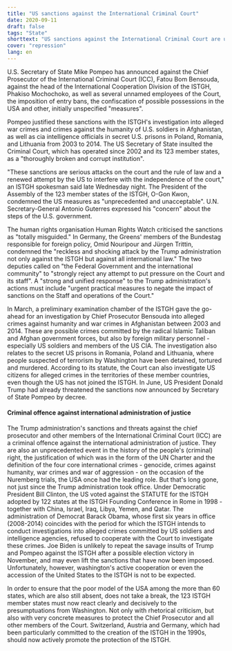 ```yaml
---
title: "US sanctions against the International Criminal Court"
date: 2020-09-11
draft: false
tags: "State"
shorttext: "US sanctions against the International Criminal Court are unprecedented in the history of international law."
cover: "repression"
lang: en
---
```


U.S. Secretary of State Mike Pompeo has announced against the Chief Prosecutor of the International Criminal Court (ICC), Fatou Bom Bensouda, against the head of the International Cooperation Division of the ISTGH, Phakiso Mochochoko, as well as several unnamed employees of the Court, the imposition of entry bans, the confiscation of possible possessions in the USA and other, initially unspecified "measures".

Pompeo justified these sanctions with the ISTGH's investigation into alleged war crimes and crimes against the humanity of U.S. soldiers in Afghanistan, as well as cia intelligence officials in secret U.S. prisons in Poland, Romania, and Lithuania from 2003 to 2014. The US Secretary of State insulted the Criminal Court, which has operated since 2002 and its 123 member states, as a "thoroughly broken and corrupt institution".

"These sanctions are serious attacks on the court and the rule of law and a renewed attempt by the US to interfere with the independence of the court," an ISTGH spokesman said late Wednesday night. The President of the Assembly of the 123 member states of the ISTGH, O-Gon Kwon, condemned the US measures as "unprecedented and unacceptable". U.N. Secretary-General Antonio Guterres expressed his "concern" about the steps of the U.S. government.

The human rights organisation Human Rights Watch criticised the sanctions as "totally misguided." In Germany, the Greens' members of the Bundestag responsible for foreign policy, Omid Nouripour and Jürgen Trittin, condemned the "reckless and shocking attack by the Trump administration not only against the ISTGH but against all international law." The two deputies called on "the Federal Government and the international community" to "strongly reject any attempt to put pressure on the Court and its staff". A "strong and unified response" to the Trump administration's actions must include "urgent practical measures to negate the impact of sanctions on the Staff and operations of the Court."

In March, a preliminary examination chamber of the ISTGH gave the go-ahead for an investigation by Chief Prosecutor Bensouda into alleged crimes against humanity and war crimes in Afghanistan between 2003 and 2014. These are possible crimes committed by the radical Islamic Taliban and Afghan government forces, but also by foreign military personnel - especially US soldiers and members of the US CIA. The investigation also relates to the secret US prisons in Romania, Poland and Lithuania, where people suspected of terrorism by Washington have been detained, tortured and murdered. According to its statute, the Court can also investigate US citizens for alleged crimes in the territories of these member countries, even though the US has not joined the ISTGH. In June, US President Donald Trump had already threatened the sanctions now announced by Secretary of State Pompeo by decree.

#### Criminal offence against international administration of justice

The Trump administration's sanctions and threats against the chief prosecutor and other members of the International Criminal Court (ICC) are a criminal offence against the international administration of justice. They are also an unprecedented event in the history of the people's (criminal) right, the justification of which was in the form of the UN Charter and the definition of the four core international crimes - genocide, crimes against humanity, war crimes and war of aggression - on the occasion of the Nuremberg trials, the USA once had the leading role. But that's long gone, not just since the Trump administration took office. Under Democratic President Bill Clinton, the US voted against the STATUTE for the ISTGH adopted by 122 states at the ISTGH Founding Conference in Rome in 1998 - together with China, Israel, Iraq, Libya, Yemen, and Qatar. The administration of Democrat Barack Obama, whose first six years in office (2008-2014) coincides with the period for which the ISTGH intends to conduct investigations into alleged crimes committed by US soldiers and intelligence agencies, refused to cooperate with the Court to investigate these crimes. Joe Biden is unlikely to repeat the savage insults of Trump and Pompeo against the ISTGH after a possible election victory in November, and may even lift the sanctions that have now been imposed. Unfortunately, however, washington's active cooperation or even the accession of the United States to the ISTGH is not to be expected.

In order to ensure that the poor model of the USA among the more than 60 states, which are also still absent, does not take a break, the 123 ISTGH member states must now react clearly and decisively to the presumptuations from Washington. Not only with rhetorical criticism, but also with very concrete measures to protect the Chief Prosecutor and all other members of the Court. Switzerland, Austria and Germany, which had been particularly committed to the creation of the ISTGH in the 1990s, should now actively promote the protection of the ISTGH.

